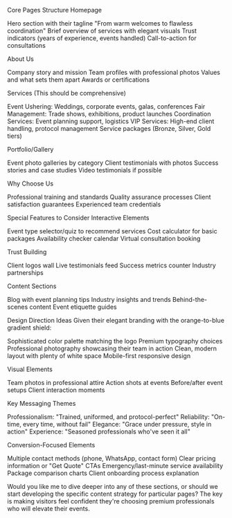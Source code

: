 Core Pages Structure
Homepage

Hero section with their tagline "From warm welcomes to flawless coordination"
Brief overview of services with elegant visuals
Trust indicators (years of experience, events handled)
Call-to-action for consultations

About Us

Company story and mission
Team profiles with professional photos
Values and what sets them apart
Awards or certifications

Services (This should be comprehensive)

Event Ushering: Weddings, corporate events, galas, conferences
Fair Management: Trade shows, exhibitions, product launches
Coordination Services: Event planning support, logistics
VIP Services: High-end client handling, protocol management
Service packages (Bronze, Silver, Gold tiers)

Portfolio/Gallery

Event photo galleries by category
Client testimonials with photos
Success stories and case studies
Video testimonials if possible

Why Choose Us

Professional training and standards
Quality assurance processes
Client satisfaction guarantees
Experienced team credentials

Special Features to Consider
Interactive Elements

Event type selector/quiz to recommend services
Cost calculator for basic packages
Availability checker calendar
Virtual consultation booking

Trust Building

Client logos wall
Live testimonials feed
Success metrics counter
Industry partnerships

Content Sections

Blog with event planning tips
Industry insights and trends
Behind-the-scenes content
Event etiquette guides

Design Direction Ideas
Given their elegant branding with the orange-to-blue gradient shield:

Sophisticated color palette matching the logo
Premium typography choices
Professional photography showcasing their team in action
Clean, modern layout with plenty of white space
Mobile-first responsive design

Visual Elements

Team photos in professional attire
Action shots at events
Before/after event setups
Client interaction moments

Key Messaging Themes

Professionalism: "Trained, uniformed, and protocol-perfect"
Reliability: "On-time, every time, without fail"
Elegance: "Grace under pressure, style in action"
Experience: "Seasoned professionals who've seen it all"

Conversion-Focused Elements

Multiple contact methods (phone, WhatsApp, contact form)
Clear pricing information or "Get Quote" CTAs
Emergency/last-minute service availability
Package comparison charts
Client onboarding process explanation

Would you like me to dive deeper into any of these sections, or should we start developing the specific content strategy for particular pages? The key is making visitors feel confident they're choosing premium professionals who will elevate their events.